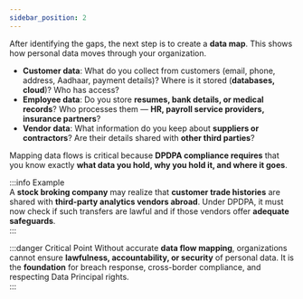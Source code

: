 ```yaml
---
sidebar_position: 2
---
```


After identifying the gaps, the next step is to create a **data map**. This shows how personal data moves through your organization.  

- **Customer data**: What do you collect from customers (email, phone, address, Aadhaar, payment details)? Where is it stored (**databases, cloud**)? Who has access?  
- **Employee data**: Do you store **resumes, bank details, or medical records**? Who processes them — **HR, payroll service providers, insurance partners**?  
- **Vendor data**: What information do you keep about **suppliers or contractors**? Are their details shared with **other third parties**?  

Mapping data flows is critical because **DPDPA compliance requires** that you know exactly **what data you hold, why you hold it, and where it goes**.  

:::info Example  
A **stock broking company** may realize that **customer trade histories** are shared with **third-party analytics vendors abroad**. Under DPDPA, it must now check if such transfers are lawful and if those vendors offer **adequate safeguards**.  
:::

:::danger Critical Point
Without accurate **data flow mapping**, organizations cannot ensure **lawfulness, accountability, or security** of personal data. It is the **foundation** for breach response, cross-border compliance, and respecting Data Principal rights.  
:::

